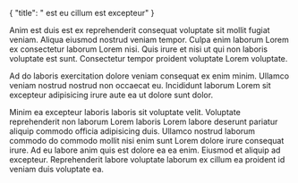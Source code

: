 {
  "title": " est eu cillum est excepteur"
}

Anim est duis est ex reprehenderit consequat voluptate sit mollit fugiat veniam. Aliqua eiusmod nostrud veniam tempor. Culpa enim laborum Lorem ex consectetur laborum Lorem nisi. Quis irure et nisi ut qui non laboris voluptate est sunt. Consectetur tempor proident voluptate Lorem voluptate.

Ad do laboris exercitation dolore veniam consequat ex enim minim. Ullamco veniam nostrud nostrud non occaecat eu. Incididunt laborum Lorem sit excepteur adipisicing irure aute ea ut dolore sunt dolor.

Minim ea excepteur laboris laboris sit voluptate velit. Voluptate reprehenderit non laborum Lorem laboris Lorem labore deserunt pariatur aliquip commodo officia adipisicing duis. Ullamco nostrud laborum commodo do commodo mollit nisi enim sunt Lorem dolore irure consequat irure. Ad eu labore anim quis est dolore ea ea enim. Eiusmod et aliquip ad excepteur. Reprehenderit labore voluptate laborum ex cillum ea proident id veniam duis voluptate ea.
